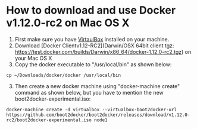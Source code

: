 # How to download and use Docker v1.12.0-rc2 on Mac OS X 
1. First make sure you have [VirtaulBox](https://www.virtualbox.org/wiki/Downloads) installed on your machine.
2. Download [Docker Clientv1.12-RC2](Darwin/OSX 64bit client tgz: https://test.docker.com/builds/Darwin/x86_64/docker-1.12.0-rc2.tgz) on your Mac OS X
3. Copy the docker executable to "/usr/local/bin" as shown below:
```
cp ~/Downloads/docker/docker /usr/local/bin
```
3. Then create a new docker machine using "docker-machine create" command as shown below, but you have to mention the new boot2docker-experimental.iso:
```
docker-machine create -d virtualbox --virtualbox-boot2docker-url https://github.com/boot2docker/boot2docker/releases/download/v1.12.0-rc2/boot2docker-experimental.iso node1
```

